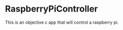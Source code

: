 RaspberryPiController
=====================

This is an objective c app that will control a raspberry pi. 
